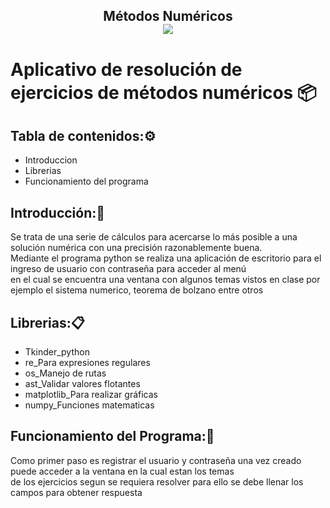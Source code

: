 
<h2><p align="center">  Métodos Numéricos <br>
<img src="https://www.webdevelopersnotes.com/wp-content/uploads/create-a-simple-home-page.png" align="center" />
</p>

# Aplicativo de resolución de ejercicios de métodos numéricos  📦

  
Tabla de contenidos:⚙️
---
- Introduccion
- Librerias
- Funcionamiento del programa

Introducción:📖
---  
Se trata de una serie de cálculos para acercarse lo más posible a una solución numérica con una precisión razonablemente buena.<br>
Mediante el programa python se realiza una aplicación de escritorio para el ingreso de usuario con contraseña para acceder al menú<br>
  en el cual se encuentra una ventana con algunos temas vistos en clase por ejemplo el sistema numerico, teorema de bolzano entre otros<br>

Librerias:📋
--- 
- Tkinder_python
- re_Para expresiones regulares
- os_Manejo de rutas
- ast_Validar valores flotantes
- matplotlib_Para realizar gráficas
- numpy_Funciones matematicas
      
Funcionamiento del Programa:🔧
---
Como primer paso es registrar el usuario y contraseña una vez creado puede acceder a la ventana en la cual estan los temas<br>
de los ejercicios segun se requiera resolver para ello se debe llenar los campos para obtener respuesta<br>






